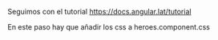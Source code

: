 Seguimos con el tutorial
https://docs.angular.lat/tutorial

En este paso hay que añadir los css a heroes.component.css
